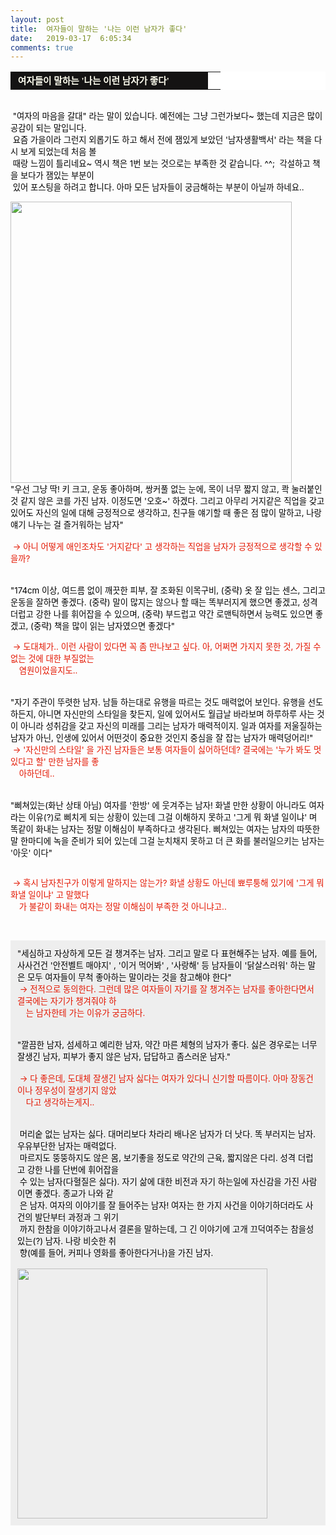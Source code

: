 ```yaml
---
layout: post
title:  여자들이 말하는 '나는 이런 남자가 좋다'
date:   2019-03-17  6:05:34
comments: true
---
```



<table width="99%" bgcolor="#ffffff" cellspacing="1" cellpadding="2"><tbody><tr><td width="300" bgcolor="#141313" style-="border-bottom:#141313 1px solid; border-left:#141313 1px solid; border-top:#141313 1px solid; &#13;&#10;border-right:#141313 1px solid"><span style="color: rgb(0, 0, 0); font-family: 맑은 고딕, dotum, verdana; font-size: 11pt;"><strong><span syle="font-size:11pt"><font color="#fffff0">&nbsp;여자들이 말하는 '나는 이런 남자가 좋다'</font></span></strong></span></td><td style="border-width: 0px 0px 1px; border-style: solid; border-color: rgb(255, 255, 255) rgb(255, 255, 255) rgb(20, 19, 19);"><span style="font-size: 11pt;"><font color="#000000">&nbsp;</font></span></td></tr></tbody></table><p><span style="font-size: 10pt;">﻿</span><br><span style="font-size: 10pt;"><font color="#000000">&nbsp;"여자의 마음을 갈대" 라는 말이 있습니다. 예전에는 그냥 그런가보다~ 했는데&nbsp;지금은 많이 공감이 되는 말입니다.<br> &nbsp;요즘 가을이라 그런지 외롭기도 하고 해서 전에 잼있게 보았던 '남자생활백서﻿' 라는 책을 다시 보게 되었는데 처음 볼<br></font></span><font color="#000000"><span style="font-size: 10pt;">&nbsp;때랑 느낌이 틀리네요~ 역시 책은 1번 보는 것으로는 부족한 것 같습니다. ^^;&nbsp; 각설하고 책을 보다가 잼있는 부분이 <br>&nbsp;있어 포스팅을 하려고 합니다. 아마 모든 남자들이 궁금해하는 부</span><span style="font-size: 10pt;">분이 아닐까 하네요..</span></font><br></p><span style="font-size: 10pt;"><span data-url="https://t1.daumcdn.net/cfile/tistory/152679194CA21E1AA3?download" data-lightbox="lightbox"><img width="450" height="291" style="height: auto; cursor: pointer; max-width: 100%;" alt="" src="https://t1.daumcdn.net/cfile/tistory/152679194CA21E1AA3" filename="cfile21.uf@152679194CA21E1AA3CB5C.jpg" filemime=""></span><br><font color="#000000">"우선 그냥 딱! 키 크고, 운동 좋아하며, 쌍커풀 없는 눈에, 목이 너무 짧지 않고, 콱 눌러붙인 것 같지 않은 코를 가진 남자. 이정도면 '오호~' 하겠다. 그리고 아무리 거지같은 직업을 갖고 있어도 자신의 일에 대해 긍정적으로 생각하고, 친구들 얘기할 때 좋은 점 많이 말하고, 나랑 얘기 나누는 걸 즐거워하는 남자"<br></font><br><font color="#5c7fb0">&nbsp;<font color="#e31600">→ 아니 어떻게 애인조차도 '거지같다' 고 생각하는 직업을 남자가 긍정적으로 생각할 수 있을까?</font></font><br><br><br><font color="#000000">"174cm 이상, 여드름 없이 깨끗한 피부, 잘 조화된 이목구비, (중략) 옷 잘 입는 센스, 그리고 운동을 잘하면 좋겠다. (중략) 말이 많지는 않으나 할 때는 똑부러지게 했으면 좋겠고, 성격 더럽고 강한 나를 휘어잡을 수 있으며, (중략) 부드럽고 약간 로맨틱하면서 능력도 있으면 좋겠고, (중략) 책을 많이 읽는 남자였으면 좋겠다"</font><br><font color="#e31600"><p>&nbsp;→ 도대체가.. 이런 사람이 있다면 꼭 좀 만나보고 싶다. 아, 어쩌면 가지지 못한 것, 가질 수 없는 것에 대한 부질없는&nbsp;<br> &nbsp;&nbsp;<strong>&nbsp; </strong>염원이었을지도..<br><br><br><font color="#000000">"자기 주관이 뚜렷한 남자. 남들 하는대로 유행을 따르는 것도 매력없어 보인다. 유행을 선도하든지, 아니면 자신만의 스타일을 찾든지, 일에 있어서도 월급날 바라보며 하루하루 사는 것이 아니라 성취감을 갖고 자신의 미래를 그리는 남자가 매력적이지. 일과 여자를 저울질하는 남자가 아닌, 인생에 있어서 어떤것이 중요한 것인지 중심을 잘 잡는 남자가 매력덩어리!"</font><br> &nbsp;→ '자신만의 스타일' 을 가진 남자들은 보통 여자들이 싫어하던데? 결국에는 '누가 봐도 멋있다고 할' 만한 남자를 좋<br>&nbsp;&nbsp;<strong>&nbsp; </strong>아하던데..<br><br><br><font color="#000000">"삐쳐있는(화난 상태 아님) 여자를 '한방' 에 웃겨주는 남자! 화낼 만한 상황이 아니라도 여자라는 이유(?)로 삐치게 되는 상황이 있는데 그걸 이해하지 못하고 '그게 뭐 화낼 일이냐' 며 똑같이 화내는 남자는 정말 이해심이 부족하다고 생각된다. 삐쳐있는 여자는 남자의 따뜻한 말 한마디에 녹을 준비가 되어 있는데 그걸 눈치채지 못하고 더 큰 화를 불러일으키는 남자는 '아웃' 이다"</font></div><p><br> &nbsp;→ 혹시 남자친구가 이렇게 말하지는 않는가? 화낼 상황도 아닌데 뾰루퉁해 있기에 '그게 뭐 화낼 일이냐' 고 말했다<br>&nbsp;&nbsp;<strong>&nbsp;&nbsp;</strong>가 불같이 화내는 여자는 정말 이해심이 부족한 것 아니냐고..<br><br><br></p><div class="txc-textbox" style="padding: 10px; border: 1px solid rgb(238, 238, 238); border-image: none; background-color: rgb(238, 238, 238);"><font color="#000000">"세심하고 자상하게 모든 걸 챙겨주는 남자. 그리고 말로 다 표현해주는 남자. 예를 들어, 사사건건 '안전벨트 매야지' , '이거 먹어봐' , '사랑해' 등 남자들이 '닭살스러워' 하는 말은 모두 여자들이 무척 좋아하는 말이라는 것을 참고해야 한다"</font><br> &nbsp;→ 전적으로 동의한다. 그런데 많은 여자들이 자기를 잘 챙겨주는 남자를 좋아한다면서 결국에는 자기가 챙겨줘야 하<br>&nbsp;&nbsp;<strong>&nbsp;&nbsp;</strong>는 남자한테 가는 이유가 궁금하다.<br><br><br><font color="#000000">"깔끔한 남자, 섬세하고 예리한 남자, 약간 마른 체형의 남자가 좋다. 싫은 경우로는 너무 잘생긴 남자, 피부가 좋지 않은 남자, 답답하고 좀스러운 남자."</font><br><br> &nbsp;→ 다 좋은데, 도대체 잘생긴 남자 싫다는 여자가 있다니 신기할 따름이다. 아마 장동건이나 정우성이 잘생기지 않았<br>&nbsp;&nbsp;<strong>&nbsp;&nbsp;</strong>다고 생각하는게지..<br><br><br><span style="font-size: 10pt;"><font color="#000000">&nbsp;머리숱 없는 남자는 싫다. 대머리보다 차라리 배나온 남자가 더 낫다. 똑 부러지는 남자. 우유부단한 남자는 매력없다.<br> &nbsp;마르지도 뚱뚱하지도 않은 몸, 보기좋을 정도로 약간의 근육, 짧지않은 다리. 성격 더럽고 강한 나를 단번에 휘어잡을 <br>&nbsp;수 있는 남자(다혈질은 싫다). 자기 삶에 대한 비전과 자기 하는일에 자신감을 가진 사람이면 좋겠다. 종교가 나와 같<br>&nbsp;은 남자. 여자의 이야기를 잘 들어주는 남자! 여자는 한 가지 사건을 이야기하더라도 사건의 발단부터 과정과 그 위기<br>&nbsp;까지 한참을 이야기하고나서 결론을 말하는데, 그 긴 이야기에 고개 끄덕여주는 참을성 있는(?) 남자. 나랑 비슷한 취<br>&nbsp;향(예를 들어, 커피나 영화를 좋아한다거나)을 가진 남자.</font><br><br><span data-url="https://t1.daumcdn.net/cfile/tistory/181E56184CA221A113?download" data-lightbox="lightbox"><img width="400" height="355" style="height: auto; cursor: pointer; max-width: 100%;" alt="" src="https://t1.daumcdn.net/cfile/tistory/181E56184CA221A113" filename="cfile29.uf@181E56184CA221A113E77F.jpg" filemime=""></span></span></font></span>